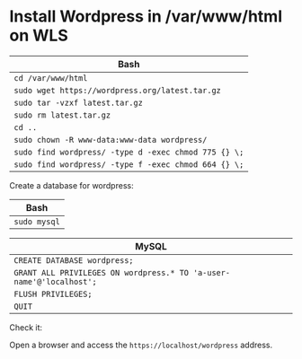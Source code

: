 # Install Wordpress in /var/www/html on WLS

| Bash |
| ---- |
| `cd /var/www/html` |
| `sudo wget https://wordpress.org/latest.tar.gz` |
| `sudo tar -vzxf latest.tar.gz` |
| `sudo rm latest.tar.gz` |
| `cd ..` |
| `sudo chown -R www-data:www-data wordpress/` |
| `sudo find wordpress/ -type d -exec chmod 775 {} \;` |
| `sudo find wordpress/ -type f -exec chmod 664 {} \;` |

Create a database for wordpress:

| Bash |
| ---- |
| `sudo mysql` |

| MySQL |
| ----- |
| `CREATE DATABASE wordpress;` |
| `GRANT ALL PRIVILEGES ON wordpress.* TO 'a-user-name'@'localhost';` |
| `FLUSH PRIVILEGES;` |
| `QUIT` |

Check it:

Open a browser and access the `https://localhost/wordpress` address.
